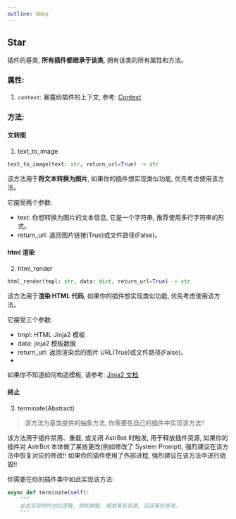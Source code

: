 ```yaml
---
outline: deep
---
```


## Star

插件的基类, **所有插件都继承于该类**, 拥有该类的所有属性和方法。

### 属性:

1. `context`: 暴露给插件的上下文, 参考: [Context](/dev/star/resources/context.md)

### 方法:

#### 文转图

1. text_to_image

```Python
text_to_image(text: str, return_url=True) -> str
```

该方法用于**将文本转换为图片**, 如果你的插件想实现类似功能, 优先考虑使用该方法。

它接受两个参数:

- text: 你想转换为图片的文本信息, 它是一个字符串, 推荐使用多行字符串的形式。
- return_url: 返回图片链接(True)或文件路径(False)。

#### html 渲染

2. html_render

```Python
html_render(tmpl: str, data: dict, return_url=True) -> str
```

该方法用于**渲染 HTML 代码**, 如果你的插件想实现类似功能, 优先考虑使用该方法。

它接受三个参数:

- tmpl: HTML Jinja2 模板
- data: jinja2 模板数据
- return_url: 返回渲染后的图片 URL(True)或文件路径(False)。
-

如果你不知道如何构造模板, 请参考: [Jinja2 文档](https://docs.jinkan.org/docs/jinja2/)

#### 终止

3. terminate(Abstract)

> 该方法为基类提供的抽象方法, 你需要在自己的插件中实现该方法!!

该方法用于插件禁用、重载, 或关闭 AstrBot 时触发, 用于释放插件资源, 如果你的插件对 AstrBot 本体做了某些更改(例如修改了 System Prompt), 强烈建议在该方法中恢复对应的修改!! 如果你的插件使用了外部进程, 强烈建议在该方法中进行销毁!!

你需要在你的插件类中如此实现该方法:

```Python
async def terminate(self):
    """
    此处实现你的对应逻辑, 例如销毁, 释放某些资源, 回滚某些修改。
    """
```
